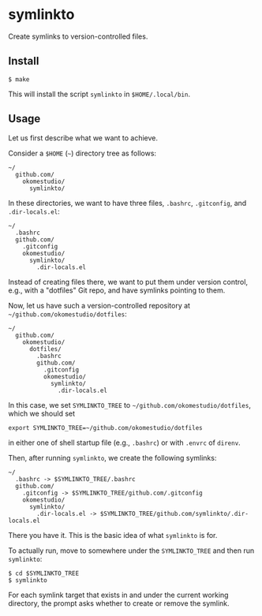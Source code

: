 # symlinkto

Create symlinks to version-controlled files.

## Install

``` shellsession
$ make
```

This will install the script `symlinkto` in `$HOME/.local/bin`.

## Usage

Let us first describe what we want to achieve.

Consider a `$HOME` (`~`) directory tree as follows:

``` text
~/
  github.com/
    okomestudio/
      symlinkto/
```

In these directories, we want to have three files, `.bashrc`,
`.gitconfig`, and `.dir-locals.el`:

``` text
~/
  .bashrc
  github.com/
    .gitconfig
    okomestudio/
      symlinkto/
        .dir-locals.el
```

Instead of creating files there, we want to put them under version
control, e.g., with a "dotfiles" Git repo, and have symlinks pointing
to them.

Now, let us have such a version-controlled repository at
`~/github.com/okomestudio/dotfiles`:


``` text
~/
  github.com/
    okomestudio/
      dotfiles/
        .bashrc
        github.com/
          .gitconfig
          okomestudio/
            symlinkto/
              .dir-locals.el
```

In this case, we set `SYMLINKTO_TREE` to
`~/github.com/okomestudio/dotfiles`, which we should set

``` shell
export SYMLINKTO_TREE=~/github.com/okomestudio/dotfiles
```

in either one of shell startup file (e.g., `.bashrc`) or with `.envrc`
of `direnv`.

Then, after running `symlinkto`, we create the following symlinks:

``` text
~/
  .bashrc -> $SYMLINKTO_TREE/.bashrc
  github.com/
    .gitconfig -> $SYMLINKTO_TREE/github.com/.gitconfig
    okomestudio/
      symlinkto/
        .dir-locals.el -> $SYMLINKTO_TREE/github.com/symlinkto/.dir-locals.el
```

There you have it. This is the basic idea of what `symlinkto` is for.

To actually run, move to somewhere under the `SYMLINKTO_TREE` and then
run `symlinkto`:

``` shellsession
$ cd $SYMLINKTO_TREE
$ symlinkto
```

For each symlink target that exists in and under the current working
directory, the prompt asks whether to create or remove the symlink.

